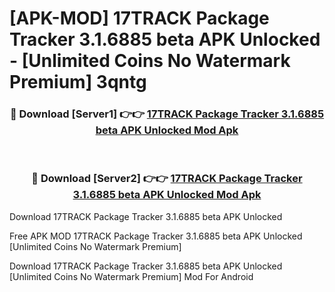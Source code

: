 # [APK-MOD] 17TRACK Package Tracker 3.1.6885 beta APK Unlocked - [Unlimited Coins No Watermark Premium] 3qntg



<div align="center">
<h3>🔴 Download [Server1] 👉👉 <a href="https://momento.my/?title=17TRACK_Package_Tracker_3.1.6885_beta_APK_Unlocked">17TRACK Package Tracker 3.1.6885 beta APK Unlocked Mod Apk</a></h3><br>

<h3>🔴 Download [Server2] 👉👉 <a href="https://momento.my/?title=17TRACK_Package_Tracker_3.1.6885_beta_APK_Unlocked">17TRACK Package Tracker 3.1.6885 beta APK Unlocked Mod Apk</a></h3>
</div>



Download 17TRACK Package Tracker 3.1.6885 beta APK Unlocked 

Free APK MOD 17TRACK Package Tracker 3.1.6885 beta APK Unlocked [Unlimited Coins No Watermark Premium]

Download 17TRACK Package Tracker 3.1.6885 beta APK Unlocked [Unlimited Coins No Watermark Premium] Mod For Android
